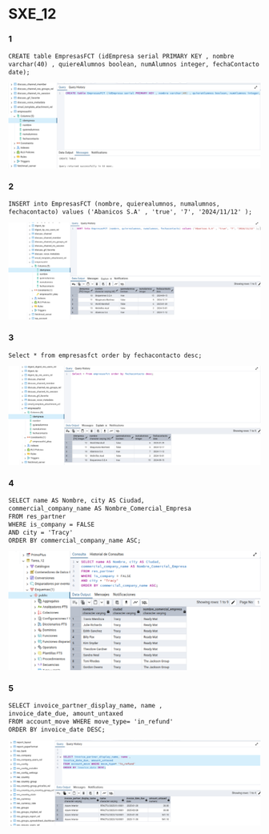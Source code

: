 # SXE_12

### 1 

```
CREATE table EmpresasFCT (idEmpresa serial PRIMARY KEY , nombre varchar(40) , quiereAlumnos boolean, numAlumnos integer, fechaContacto date);
```
![](https://github.com/VictorQuinoa/SXE_12/blob/main/1_12.png?raw=true)

### 2 

```
INSERT into EmpresasFCT (nombre, quierealumnos, numalumnos, fechacontacto) values ('Abanicos S.A' , 'true', '7', '2024/11/12' ); 
```

![](https://github.com/VictorQuinoa/SXE_12/blob/main/2.png?raw=true)

### 3 

```
Select * from empresasfct order by fechacontacto desc;
```

![](https://github.com/VictorQuinoa/SXE_12/blob/main/3_12.png?raw=true)

### 4

```
SELECT name AS Nombre, city AS Ciudad, 
commercial_company_name AS Nombre_Comercial_Empresa
FROM res_partner 
WHERE is_company = FALSE 
AND city = 'Tracy'
ORDER BY commercial_company_name ASC;
```

![](https://github.com/VictorQuinoa/SXE_12/blob/main/4.png?raw=true)

### 5

```
SELECT invoice_partner_display_name, name ,
invoice_date_due, amount_untaxed 
FROM account_move WHERE move_type= 'in_refund'
ORDER BY invoice_date DESC;
```

![](https://github.com/VictorQuinoa/SXE_12/blob/main/5.png?raw=true)

